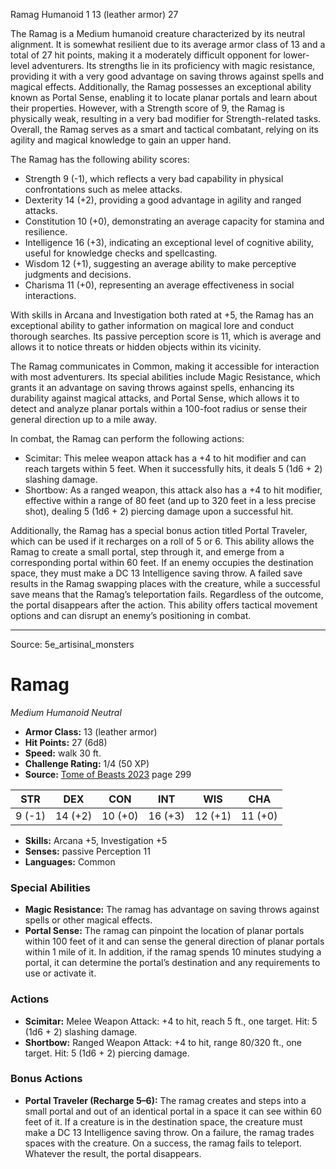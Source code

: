 <MonsterName/>Ramag</MonsterName>
<CreatureType/>Humanoid</CreatureType>
<CR/>1</CR>
<AC/>13 (leather armor)</AC>
<HP/>27</HP>
<summary>The Ramag is a Medium humanoid creature characterized by its neutral alignment. It is somewhat resilient due to its average armor class of 13 and a total of 27 hit points, making it a moderately difficult opponent for lower-level adventurers. Its strengths lie in its proficiency with magic resistance, providing it with a very good advantage on saving throws against spells and magical effects. Additionally, the Ramag possesses an exceptional ability known as Portal Sense, enabling it to locate planar portals and learn about their properties. However, with a Strength score of 9, the Ramag is physically weak, resulting in a very bad modifier for Strength-related tasks. Overall, the Ramag serves as a smart and tactical combatant, relying on its agility and magical knowledge to gain an upper hand.</summary>

<detail>

The Ramag has the following ability scores: 
- Strength 9 (-1), which reflects a very bad capability in physical confrontations such as melee attacks.
- Dexterity 14 (+2), providing a good advantage in agility and ranged attacks.
- Constitution 10 (+0), demonstrating an average capacity for stamina and resilience.
- Intelligence 16 (+3), indicating an exceptional level of cognitive ability, useful for knowledge checks and spellcasting.
- Wisdom 12 (+1), suggesting an average ability to make perceptive judgments and decisions.
- Charisma 11 (+0), representing an average effectiveness in social interactions.

With skills in Arcana and Investigation both rated at +5, the Ramag has an exceptional ability to gather information on magical lore and conduct thorough searches. Its passive perception score is 11, which is average and allows it to notice threats or hidden objects within its vicinity.

The Ramag communicates in Common, making it accessible for interaction with most adventurers. Its special abilities include Magic Resistance, which grants it an advantage on saving throws against spells, enhancing its durability against magical attacks, and Portal Sense, which allows it to detect and analyze planar portals within a 100-foot radius or sense their general direction up to a mile away.

In combat, the Ramag can perform the following actions:
- Scimitar: This melee weapon attack has a +4 to hit modifier and can reach targets within 5 feet. When it successfully hits, it deals 5 (1d6 + 2) slashing damage.
- Shortbow: As a ranged weapon, this attack also has a +4 to hit modifier, effective within a range of 80 feet (and up to 320 feet in a less precise shot), dealing 5 (1d6 + 2) piercing damage upon a successful hit.

Additionally, the Ramag has a special bonus action titled Portal Traveler, which can be used if it recharges on a roll of 5 or 6. This ability allows the Ramag to create a small portal, step through it, and emerge from a corresponding portal within 60 feet. If an enemy occupies the destination space, they must make a DC 13 Intelligence saving throw. A failed save results in the Ramag swapping places with the creature, while a successful save means that the Ramag’s teleportation fails. Regardless of the outcome, the portal disappears after the action. This ability offers tactical movement options and can disrupt an enemy’s positioning in combat.</detail>



---

Source: 5e_artisinal_monsters

# Ramag

*Medium* *Humanoid* *Neutral*

- **Armor Class:** 13 (leather armor)
- **Hit Points:** 27 (6d8)
- **Speed:** walk 30 ft.
- **Challenge Rating:** 1/4 (50 XP)
- **Source:** [Tome of Beasts 2023](https://koboldpress.com/kpstore/product/tome-of-beasts-1-2023-edition/) page 299

| STR | DEX | CON | INT | WIS | CHA |
| --- | --- | --- | --- | --- | --- |
| 9 (-1) | 14 (+2) | 10 (+0) | 16 (+3) | 12 (+1) | 11 (+0) |

- **Skills:** Arcana +5, Investigation +5
- **Senses:** passive Perception 11
- **Languages:** Common

### Special Abilities

- **Magic Resistance:** The ramag has advantage on saving throws against spells or other magical effects.
- **Portal Sense:** The ramag can pinpoint the location of planar portals within 100 feet of it and can sense the general direction of planar portals within 1 mile of it. In addition, if the ramag spends 10 minutes studying a portal, it can determine the portal’s destination and any requirements to use or activate it.

### Actions

- **Scimitar:** Melee Weapon Attack: +4 to hit, reach 5 ft., one target. Hit: 5 (1d6 + 2) slashing damage.
- **Shortbow:** Ranged Weapon Attack: +4 to hit, range 80/320 ft., one target. Hit: 5 (1d6 + 2) piercing damage.

### Bonus Actions

- **Portal Traveler (Recharge 5–6):** The ramag creates and steps into a small portal and out of an identical portal in a space it can see within 60 feet of it. If a creature is in the destination space, the creature must make a DC 13 Intelligence saving throw. On a failure, the ramag trades spaces with the creature. On a success, the ramag fails to teleport. Whatever the result, the portal disappears.


